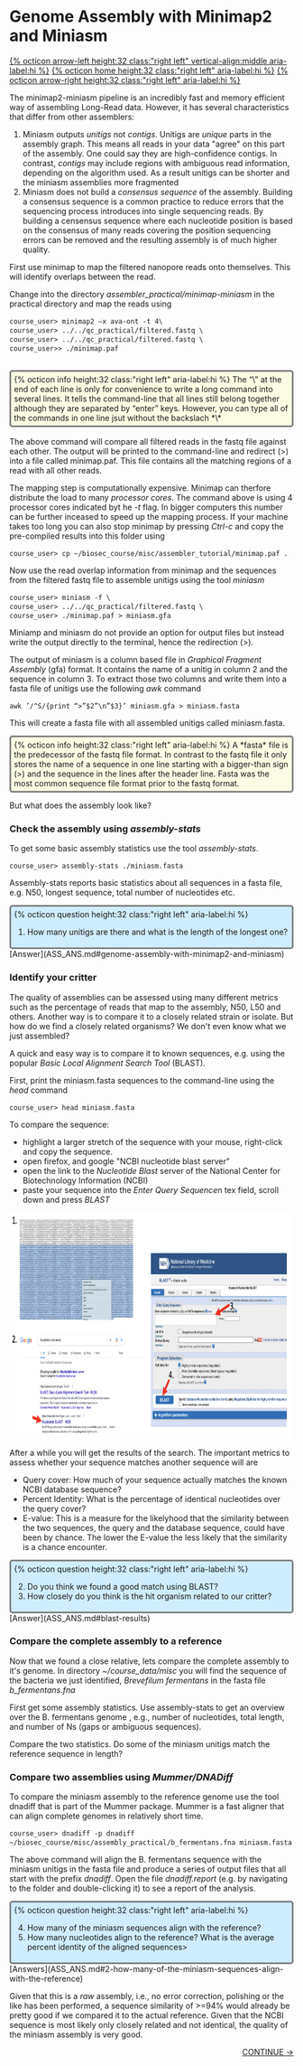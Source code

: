 # Genome Assembly with Minimap2 and Miniasm 

[{% octicon arrow-left height:32 class:"right left" vertical-align:middle aria-label:hi %}](ASS.md) [{% octicon home height:32 class:"right left" aria-label:hi %}](index.md) [{% octicon arrow-right height:32 class:"right left" aria-label:hi %}](ASS_F.md)

The minimap2-miniasm pipeline is an incredibly fast and memory efficient way of assembling Long-Read data. However, it has several characteristics that differ from other assemblers:

 1. Miniasm outputs *unitigs* not *contigs*. Unitigs are *unique* parts in the assembly graph. This means all reads in your data "agree" on this part of the assembly. One could say they are high-confidence contigs. In contrast, *contigs* may include regions with ambiguous read information, depending on the algorithm used. As a result unitigs can be shorter and the miniasm assemblies more fragmented
 2. Miniasm does not build a *consensus sequence* of the assembly. Building a consensus sequence is a common practice to reduce errors that the sequencing process introduces into single sequencing reads. By building a censensus sequence where each nucleotide position is based on the consensus of many reads covering the position sequencing errors can be removed and the resulting assembly is of much higher quality. 
 
First use minimap to map the filtered nanopore reads onto themselves. This will identify overlaps between the read. 

Change into the directory *assembler_practical/minimap-miniasm* in the practical directory and map the reads using


    course_user> minimap2 –x ava-ont -t 4\
    course_user> ../../qc_practical/filtered.fastq \ 
    course_user> ../../qc_practical/filtered.fastq \
    course_user>> ./minimap.paf

<br>
<div style="background-color:#fcfce5;border-radius:5px;border-style:solid;border-color:gray;padding:5px">
  {% octicon info height:32 class:"right left" aria-label:hi %} 
  The “\” at the end of each line is only for convenience to write a long command into several lines. It tells the command-line that all lines still belong together although they are separated by “enter” keys. However, you can type all of the commands in one line jsut without the backslach *\*
</div>
<br>
The above command will compare all filtered reads in the fastq file against each other. The output will be printed to the command-line and redirect (>) into a file called minimap.paf. This file contains all the matching regions of a read with all other reads. 

The mapping step is computationally expensive. Minimap can therfore distribute the load to many *processor cores*. The command above is using 4 processor cores indicated byt he *-t* flag. In bigger computers this number can be further inceased to speed up the mapping process. If your machine takes too long you can also stop minimap by pressing *Ctrl-c* and copy the pre-compiled results into this folder using 

    course_user> cp ~/biosec_course/misc/assembler_tutorial/minimap.paf .

Now use the read overlap information from minimap and the sequences from the filtered fastq file to assemble unitigs using the tool *miniasm*

    course_user> miniasm -f \
    course_user> ../../qc_practical/filtered.fastq \
    course_user> ./minimap.paf > miniasm.gfa

Miniamp and miniasm do not provide an option for output files but instead write the output directly to the terminal, hence the redirection (>).

The output of miniasm is a column based file in *Graphical Fragment Assembly* (gfa) format. It contains the name of a unitig in column 2 and the sequence in column 3. To extract those two columns and write them into a fasta file of unitigs use the following *awk* command

```
awk ’/^S/{print “>”$2”\n”$3}’ miniasm.gfa > miniasm.fasta
```

This will create a fasta file with all assembled unitigs called miniasm.fasta. 

<div style="background-color:#fcfce5;border-radius:5px;border-style:solid;border-color:gray;padding:5px">
  {% octicon info height:32 class:"right left" aria-label:hi %}
  A *fasta* file is the predecessor of the fastq file format. In contrast to the fastq file it only stores the name of a sequence in one line starting with a bigger-than sign (>) and the sequence in the lines after the header line. Fasta was the most common sequence file format prior to the fastq format. 
</div>

But what does the assembly look like? 

### Check the assembly using *assembly-stats* 

To get some basic assembly statistics use the tool *assembly-stats*.

    course_user> assembly-stats ./miniasm.fasta


Assembly-stats reports basic statistics about all sequences in a fasta file, e.g. N50, longest sequence, total number of nucleotides etc. 

<div style="background-color:#cfedfe;border-radius:5px;border-style:solid;border-color:gray;padding:5px">
  {% octicon question height:32 class:"right left" aria-label:hi %} 
  <ol>
   <li>How many unitigs are there and what is the length of the longest one?</li>
 </ol>
</div>
[Answer](ASS_ANS.md#genome-assembly-with-minimap2-and-miniasm)

### Identify your critter

The quality of assemblies can be assessed using many different metrics such as the percentage of reads that map to the assembly, N50, L50 and others. Another way is to compare it to a closely related strain or isolate. But how do we find a closely related organisms? We don't even know what we just assembled? 

A quick and easy way is to compare it to known sequences, e.g. using the popular *Basic Local Alignment Search Tool* (BLAST).

First, print the miniasm.fasta sequences to the command-line using the *head* command

    course_user> head miniasm.fasta

To compare the sequence:

 * highlight a larger stretch of the sequence with your mouse, right-click and copy the sequence.
 * open firefox, and google "NCBI nucleotide blast server" 
 * open the link to the *Nucleotide Blast* server of the National Center for Biotechnology Information (NCBI)
 * paste your sequence into the *Enter Query Sequence*n tex field, scroll down and press *BLAST*

<img src="figures/ass_1.png" height="400px">


After a while you will get the results of the search. The important metrics to assess whether your sequence matches another sequence will are

 * Query cover: How much of your sequence actually matches the known NCBI database sequence?
 * Percent Identity: What is the percentage of identical nucleotides over the query cover?
 * E-value: This is a measure for the likelyhood that the similarity between the two sequences, the query and the database sequence, could have been by chance. The lower the E-value the less likely that the similarity is a chance encounter.

<div style="background-color:#cfedfe;border-radius:5px;border-style:solid;border-color:gray;padding:5px">
  {% octicon question height:32 class:"right left" aria-label:hi %}
  <ol start="2">
   <li>Do you think we found a good match using BLAST?</li>
   <li>How closely do you think is the hit organism related to our critter?</li>
 </ol>
</div>
[Answer](ASS_ANS.md#blast-results)


### Compare the complete assembly to a reference

Now that we found a close relative, lets compare the complete assembly to it's genome. In directory *~/course_data/misc* you will find the sequence of the bacteria we just identified, *Brevefilum fermentans* in the fasta file *b_fermentans.fna* 

First get some assembly statistics. Use assembly-stats to get an overview over the B. fermentans genome , e.g., number of nucleotides, total length, and number of Ns (gaps or ambiguous sequences). 

Compare the two statistics. Do some of the miniasm unitigs match the reference sequence in length?

### Compare two assemblies using *Mummer/DNADiff* 

To compare the miniasm assembly to the reference genome use the tool dnadiff that is part of the Mummer package. Mummer is a fast aligner that can align complete genomes in relatively short time.

    course_user> dnadiff -p dnadiff ~/biosec_course/misc/assembly_practical/b_fermentans.fna miniasm.fasta

The above command will align the B. fermentans sequence with the miniasm unitigs in the fasta file and produce a series of output files that all start with the prefix *dnadiff*. Open the file *dnadiff.report* (e.g. by navigating to the folder and double-clicking it) to see a report of the analysis. 

<div style="background-color:#cfedfe;border-radius:5px;border-style:solid;border-color:gray;padding:5px">
  {% octicon question height:32 class:"right left" aria-label:hi %} 
  <ol start="4"> 
   <li>How many of the miniasm sequences align with the reference?</li>
   <li>How many nucleotides align to the reference? What is the average percent identity of the aligned sequences></li>
 </ol>
</div>
[Answers](ASS_ANS.md#2-how-many-of-the-miniasm-sequences-align-with-the-reference)


Given that this is a *raw* assembly, i.e., no error correction, polishing or the like has been performed, a sequence similarity of >=94% would already be pretty good if we compared it to the actual reference. Given that the NCBI sequence is most likely only closely related and not identical, the quality of the miniasm assembly is very good.


<p align="right"><a href="https://bluemountainsanalytics.github.io/bma_ont_biosec_2022/ASS_F.html">CONTINUE -></a>
</p>






